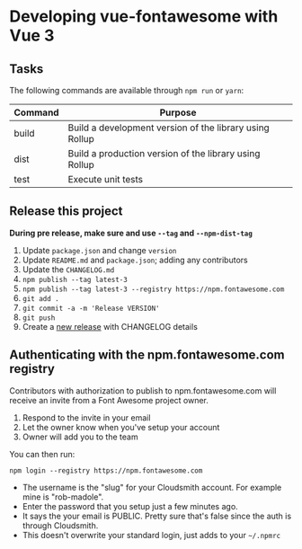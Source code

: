 # Developing vue-fontawesome with Vue 3

## Tasks

The following commands are available through `npm run` or `yarn`:

Command     | Purpose
---         | ---
build       | Build a development version of the library using Rollup
dist        | Build a production version of the library using Rollup
test        | Execute unit tests

## Release this project
<a name="release"></a>

**During pre release, make sure and use `--tag` and `--npm-dist-tag`**

1. Update `package.json` and change `version`
1. Update `README.md` and `package.json`; adding any contributors
1. Update the `CHANGELOG.md`
1. `npm publish --tag latest-3`
1. `npm publish --tag latest-3 --registry https://npm.fontawesome.com`
1. `git add .`
1. `git commit -a -m 'Release VERSION'`
1. `git push`
1. Create a [new release](https://github.com/FortAwesome/vue-fontawesome/releases/new) with CHANGELOG details

## Authenticating with the npm.fontawesome.com registry

Contributors with authorization to publish to npm.fontawesome.com will receive an invite
from a Font Awesome project owner.

1. Respond to the invite in your email
1. Let the owner know when you've setup your account
1. Owner will add you to the team

You can then run:

```
npm login --registry https://npm.fontawesome.com
```

- The username is the "slug" for your Cloudsmith account. For example mine is "rob-madole".
- Enter the password that you setup just a few minutes ago.
- It says the your email is PUBLIC. Pretty sure that's false since the auth is through Cloudsmith.
- This doesn't overwrite your standard login, just adds to your `~/.npmrc`

